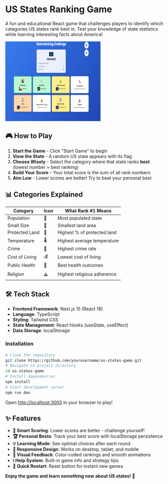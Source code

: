 # US States Ranking Game
A fun and educational React game that challenges players to identify which categories US states rank best in. Test your knowledge of state statistics while learning interesting facts about America!

<img src="public/states.png" alt="Game Screenshot" width="300" height="250" />

## 🎮 How to Play
1. **Start the Game** - Click "Start Game" to begin
2. **View the State** - A random US state appears with its flag
3. **Choose Wisely** - Select the category where that state ranks **best** (lowest number = best ranking)
4. **Build Your Score** - Your total score is the sum of all rank numbers
5. **Aim Low** - Lower scores are better! Try to beat your personal best

## 📊 Categories Explained
| Category | Icon | What Rank #1 Means |
|----------|------|-------------------|
| Population | 🌇 | Most populated state |
| Small Size | 📏 | Smallest land area |
| Protected Land | 🌲 | Highest % of protected land |
| Temperature | 🌡️ | Highest average temperature |
| Crime | 👮 | Highest crime rate |
| Cost of Living | 💰 | Lowest cost of living |
| Public Health | 🏥 | Best health outcomes |
| Religion | ⛪ | Highest religious adherence |

## 🛠️ Tech Stack
- **Frontend Framework**: Next.js 15 (React 18)
- **Language**: TypeScript
- **Styling**: Tailwind CSS
- **State Management**: React Hooks (useState, useEffect)
- **Data Storage**: localStorage

### Installation
```bash
# Clone the repository
git clone https://github.com/yourusername/us-states-game.git
# Navigate to project directory
cd us-states-game
# Install dependencies
npm install
# Start development server
npm run dev
```
Open [http://localhost:3000](http://localhost:3000) in your browser to play!

## ✨ Features
- **🎯 Smart Scoring**: Lower scores are better - challenge yourself!
- **🏆 Personal Bests**: Track your best score with localStorage persistence
- **💡 Learning Mode**: See optimal choices after each round
- **📱 Responsive Design**: Works on desktop, tablet, and mobile
- **🎨 Visual Feedback**: Color-coded rankings and smooth animations
- **ℹ️ Help System**: Built-in game info and strategy tips
- **🔄 Quick Restart**: Reset button for instant new games

**Enjoy the game and learn something new about US states!** 🎉
